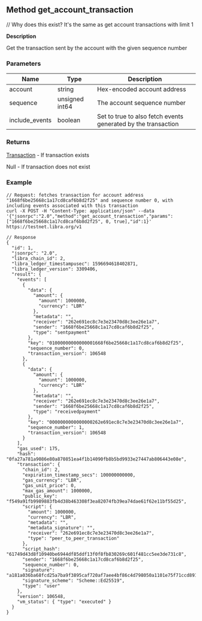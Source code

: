 ## Method get_account_transaction

// Why does this exist?  It's the same as get account transactions with limit 1

**Description**

Get the transaction sent by the account with the given sequence number


### Parameters

| Name           | Type           | Description                                                   |
|----------------|----------------|---------------------------------------------------------------|
| account        | string         | Hex-encoded account address                                   |
| sequence       | unsigned int64 | The account sequence number                                   |
| include_events | boolean        | Set to true to also fetch events generated by the transaction |

### Returns

[Transaction](type_transaction.md) - If transaction exists

Null - If transaction does not exist


### Example


```
// Request: fetches transaction for account address "1668f6be25668c1a17cd8caf6b8d2f25" and sequence number 0, with including events associated with this transaction
curl -X POST -H "Content-Type: application/json" --data '{"jsonrpc":"2.0","method":"get_account_transaction","params":["1668f6be25668c1a17cd8caf6b8d2f25", 0, true],"id":1}' https://testnet.libra.org/v1

// Response
{
  "id": 1,
  "jsonrpc": "2.0",
  "libra_chain_id": 2,
  "libra_ledger_timestampusec": 1596694618402871,
  "libra_ledger_version": 3309406,
  "result": {
    "events": [
      {
        "data": {
          "amount": {
            "amount": 1000000,
            "currency": "LBR"
          },
          "metadata": "",
          "receiver": "262e691ec8c7e3e23470d8c3ee26e1a7",
          "sender": "1668f6be25668c1a17cd8caf6b8d2f25",
          "type": "sentpayment"
        },
        "key": "01000000000000001668f6be25668c1a17cd8caf6b8d2f25",
        "sequence_number": 0,
        "transaction_version": 106548
      },
      {
        "data": {
          "amount": {
            "amount": 1000000,
            "currency": "LBR"
          },
          "metadata": "",
          "receiver": "262e691ec8c7e3e23470d8c3ee26e1a7",
          "sender": "1668f6be25668c1a17cd8caf6b8d2f25",
          "type": "receivedpayment"
        },
        "key": "0000000000000000262e691ec8c7e3e23470d8c3ee26e1a7",
        "sequence_number": 1,
        "transaction_version": 106548
      }
    ],
    "gas_used": 175,
    "hash": "0fa27a781a9086e80a870851ea4f1b14090fb8b5bd9933e27447ab806443e08e",
    "transaction": {
      "chain_id": 2,
      "expiration_timestamp_secs": 100000000000,
      "gas_currency": "LBR",
      "gas_unit_price": 0,
      "max_gas_amount": 1000000,
      "public_key": "f549a91fb9989883fb4d38b463308f3ea82074fb39ea74dae61f62e11bf55d25",
      "script": {
        "amount": 1000000,
        "currency": "LBR",
        "metadata": "",
        "metadata_signature": "",
        "receiver": "262e691ec8c7e3e23470d8c3ee26e1a7",
        "type": "peer_to_peer_transaction"
      },
      "script_hash": "61749d43d8f10940be6944df85ddf13f0f8fb830269c601f481cc5ee3de731c8",
      "sender": "1668f6be25668c1a17cd8caf6b8d2f25",
      "sequence_number": 0,
      "signature": "a181a036ba68fcd25a7ba9f3895caf720af7aee4bf86c4d798050a1101e75f71ccd891158c8fa0bf349bbb66fb0ba50b29b6fb29822dc04071aff831735e6402",
      "signature_scheme": "Scheme::Ed25519",
      "type": "user"
    },
    "version": 106548,
    "vm_status": { "type": "executed" }
  }
}

```
